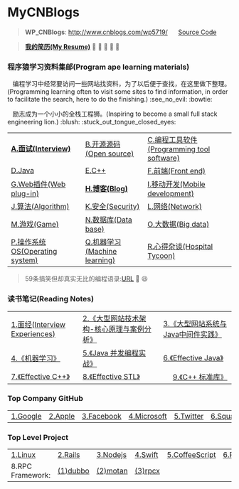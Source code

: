 # MyCNBlogs
> <strong>WP_CNBlogs</strong>: http://www.cnblogs.com/wp5719/ 
 &nbsp;&nbsp;&nbsp;&nbsp; <a href="https://github.com/wuping5719/MyCNBlogs/tree/master/CNBlogs-SourceCode">Source Code</a>
 
> <a href="https://github.com/wuping5719/MyCNBlogs/blob/master/Introduce/MyResume.md"><strong>我的简历(My Resume)</strong></a> :see_no_evil: :frog: :panda_face: :horse: :whale:

<h3>程序猿学习资料集邮(Program ape learning materials)</h3>
<p>&nbsp; &nbsp;编程学习中经常要访问一些网站找资料，为了以后便于查找，在这里做下整理。(Programming learning often to visit some sites to find information, in order to facilitate the search, here to do the finishing.) :see_no_evil: :bowtie: </p>
<p>&nbsp; &nbsp;励志成为一个小小的全栈工程狮。(Inspiring to become a small full stack engineering lion.) :blush: :stuck_out_tongue_closed_eyes: </p>

<table>
  <tr>
    <td>
      <a href="https://github.com/wuping5719/MyCNBlogs/blob/master/Learning-Notes/Interview.md"><strong>A.面试(Interview)</strong></a>
    </td>
    <td>
      <a href="https://github.com/wuping5719/MyCNBlogs/blob/master/Learning-Notes/SourceCode.md">B.开源源码(Open source)</a>
    </td>
    <td>
      <a href="https://github.com/wuping5719/MyCNBlogs/blob/master/Learning-Notes/Tools.md">C.编程工具软件(Programming tool software)</a>
    </td>
  </tr>
  <tr>
    <td>
      <a href="https://github.com/wuping5719/MyCNBlogs/blob/master/Learning-Notes/Java.md">D.Java</a>
    </td>
    <td>
      <a href="https://github.com/wuping5719/MyCNBlogs/blob/master/Learning-Notes/CPlusPlus.md">E.C++</a>
    </td>
    <td>
      <a href="https://github.com/wuping5719/MyCNBlogs/blob/master/Learning-Notes/Front-End.md">F.前端(Front end)</a>
    </td>
  </tr>
  <tr>
    <td>
      <a href="https://github.com/wuping5719/MyCNBlogs/blob/master/Learning-Notes/WebPlug-Ins.md">G.Web插件(Web plug-in)</a>
    </td>
    <td>
      <a href="https://github.com/wuping5719/MyCNBlogs/blob/master/Learning-Notes/FamousBlogs.md"><strong>H.博客(Blog)</strong></a>
    </td>
    <td>
      <a href="https://github.com/wuping5719/MyCNBlogs/blob/master/Learning-Notes/MobileDevelopment.md">
      I.移动开发(Mobile development)</a>
    </td>
  </tr>
  <tr>
    <td>
      <a href="https://github.com/wuping5719/MyCNBlogs/blob/master/Learning-Notes/Algorithm.md">J.算法(Algorithm)</a>
    </td>
    <td>
      <a href="https://github.com/wuping5719/MyCNBlogs/blob/master/Learning-Notes/Security.md">K.安全(Security)</a>
    </td>
    <td>
      <a href="https://github.com/wuping5719/MyCNBlogs/blob/master/Learning-Notes/Network.md">L.网络(Network)</a>
    </td>
  </tr>
  <tr>
    <td>
      <a href="https://github.com/wuping5719/MyCNBlogs/blob/master/Learning-Notes/Game.md">M.游戏(Game)</a>
    </td>
    <td>
      <a href="https://github.com/wuping5719/MyCNBlogs/blob/master/Learning-Notes/DataBase.md">N.数据库(Data base)</a>
    </td>
    <td>
      <a href="https://github.com/wuping5719/MyCNBlogs/blob/master/Learning-Notes/BigData.md">O.大数据(Big data)</a>
    </td>
  </tr>
  <tr>
    <td>
      <a href="https://github.com/wuping5719/MyCNBlogs/blob/master/Learning-Notes/OperatingSystem.md">P.操作系统OS(Operating system)</a>
    </td>
    <td>
      <a href="https://github.com/wuping5719/MyCNBlogs/blob/master/Learning-Notes/MachineLearning.md">Q.机器学习(Machine learning)</a>
    </td>
    <td>
      <a href="https://github.com/wuping5719/MyCNBlogs/blob/master/Learning-Notes/Experiences.md">R.心得杂谈(Hospital Tycoon)</a>
    </td>
  </tr>
</table>

> 59条搞笑但却真实无比的编程语录:<a href="https://github.com/wuping5719/MyCNBlogs/blob/master/Humor.md">URL</a> :rocket: :laughing:

<h3>读书笔记(Reading Notes)</h3>
<table>
  <tr>
    <td>
<a href="https://github.com/wuping5719/MyCNBlogs/tree/master/Reading-Notes/InterviewExperience">1.面经(Interview Experiences)</a>
    </td>
    <td>
    <a href="https://github.com/wuping5719/MyCNBlogs/blob/master/Reading-Notes/TechnologyArchitecture.md">2.《大型网站技术架构-核心原理与案例分析》</a>
    </td>
    <td>
    <a href="https://github.com/wuping5719/MyCNBlogs/blob/master/Reading-Notes/WebMiddleware.md">3.《大型网站系统与Java中间件实践》</a>
    </td>
  </tr>
  <tr>
    <td>
     <a href="https://github.com/wuping5719/MyCNBlogs/tree/master/Reading-Notes/MachineLearning.md">4.《机器学习》</a>
    </td>
    <td>
     <a href="https://github.com/wuping5719/MyCNBlogs/blob/master/Reading-Notes/JavaConcurrencyInPractice/ConcurrencyInPractice.md">5.《Java 并发编程实战》</a>
    </td>
    <td>
      <a href="https://github.com/wuping5719/MyCNBlogs/blob/master/Reading-Notes/EffectiveJava/EffectiveJava.md">6.《Effective Java》</a>
    </td>
  </tr>
  <tr>
     <td>
      <a href="https://github.com/wuping5719/MyCNBlogs/blob/master/Reading-Notes/EffectiveCPlusPlus/EffectiveCPlusPlus.md">7.《Effective C++》</a>
     </td>
     <td>
      <a href="https://github.com/wuping5719/MyCNBlogs/blob/master/Reading-Notes/EffectiveSTL/EffectiveSTL.md">8.《Effective STL》</a>
     </td>
     <td>
      <a href="https://github.com/wuping5719/MyCNBlogs/blob/master/Reading-Notes/CPlusPlusStandardLibrary/CPlusPlusStandardLibrary.md">9.《C++ 标准库》</a>
     </td>
  </tr>
</table>

<h3>Top Company GitHub</h3>
<table>
  <tr>
    <td>
      <a href="https://github.com/google">1.Google</a>
    </td>
    <td>
      <a href="https://github.com/apple">2.Apple</a>
    </td>
    <td>
      <a href="https://github.com/facebook">3.Facebook</a>
    </td>
    <td>
      <a href="https://github.com/microsoft">4.Microsoft</a>
    </td>
    <td>
      <a href="https://github.com/twitter">5.Twitter</a>
    </td>
    <td>
      <a href="https://github.com/square">6.Square</a>
    </td>
    <td>
      <a href="https://github.com/alibaba">7.Alibaba</a>
    </td>
    <td>
      <a href="https://github.com/baidu">8.Baidu</a>
    </td>
  </tr>
</table>

<h3>Top Level Project</h3>
<table>
  <tr>
    <td>
      <a href="https://github.com/torvalds/linux">1.Linux</a>
    </td>
    <td>
      <a href="https://github.com/rails/rails">2.Rails</a>
    </td>
    <td>
      <a href="https://github.com/nodejs/node">3.Nodejs</a>
    </td>
    <td>
      <a href="https://github.com/apple/swift">4.Swift</a>
    </td>
    <td>
      <a href="https://github.com/jashkenas/coffeescript">5.CoffeeScript</a>
    </td>
    <td>
      <a href="https://github.com/ruby/ruby">6.Ruby</a>
    </td>
    <td>
      <a href="https://github.com/realm">7.Realm</a>
    </td>
  </tr>
  <tr>
    <td>
      8.RPC Framework:
    </td>
    <td>
      <a href="http://dubbo.io/">(1)dubbo</a>
    </td>
    <td>
      <a href="https://github.com/weibocom/motan">(2)motan</a>
    </td>
    <td>
      <a href="https://github.com/smallnest/rpcx">(3)rpcx</a>
    </td>
  </tr>
</table>
